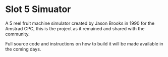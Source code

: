# Slot 5 Simuator
A 5 reel fruit machine simulator created by Jason Brooks in 1990 for the Amstrad CPC, this is the project as it remained and shared with the community.

Full source code and instructions on how to build it will be made available in the coming days.

